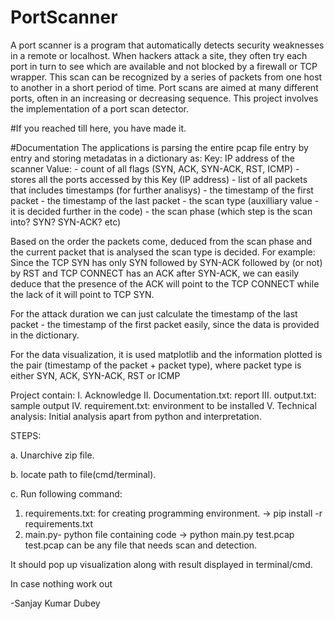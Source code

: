 # PortScanner
A port scanner is a program that automatically detects security weaknesses in a remote or localhost. When hackers attack a site, they often try each port in turn to see which are available and not blocked by a firewall or TCP wrapper. This scan can be recognized by a series of packets from one host to another in a short period of time. Port scans are aimed at many different ports, often in an increasing or decreasing sequence. This project involves the implementation of a port scan detector.

#If you reached till here, you have made it.

#Documentation
The applications is parsing the entire pcap file entry by entry and storing metadatas in a dictionary as:
	Key: IP address of the scanner
	Value:  - count of all flags (SYN, ACK, SYN-ACK, RST, ICMP)
			- stores all the ports accessed by this Key (IP address)
			- list of all packets that includes timestamps (for further analisys)
			- the timestamp of the first packet
			- the timestamp of the last packet
			- the scan type (auxilliary value - it is decided further in the code)
			- the scan phase (which step is the scan into? SYN? SYN-ACK? etc)

Based on the order the packets come, deduced from the scan phase and the current packet that is analysed the scan type is decided. For example:
Since the TCP SYN has only SYN followed by SYN-ACK followed by (or not) by RST and TCP CONNECT has an ACK after SYN-ACK, we can easily deduce that the presence of the ACK will point to the TCP CONNECT while the lack of it will point to TCP SYN.

For the attack duration we can just calculate  the timestamp of the last packet - the timestamp of the first packet easily, since the data is provided in the dictionary.

For the data visualization, it is used matplotlib and the information plotted is the pair (timestamp of the packet + packet type), where packet type is either SYN, ACK, SYN-ACK, RST or ICMP

Project contain:
I. Acknowledge
II. Documentation.txt: report
III. output.txt: sample output
IV. requirement.txt: environment to be installed
V. Technical analysis: Initial analysis apart from python and interpretation. 


STEPS:

a. Unarchive zip file.

b. locate path to file(cmd/terminal).

c. Run following command:

1. requirements.txt: for creating programming environment.
	-> pip install -r requirements.txt
2. main.py- python file containing code
	-> python main.py test.pcap
	test.pcap can be any file that needs scan and detection.

It should pop up visualization along with result displayed in terminal/cmd.


In case nothing work out

-Sanjay Kumar Dubey
